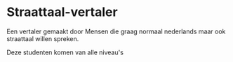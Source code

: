 # Straattaal-vertaler


Een vertaler gemaakt door Mensen die graag normaal nederlands maar ook straattaal willen spreken.

Deze studenten komen van alle niveau's
